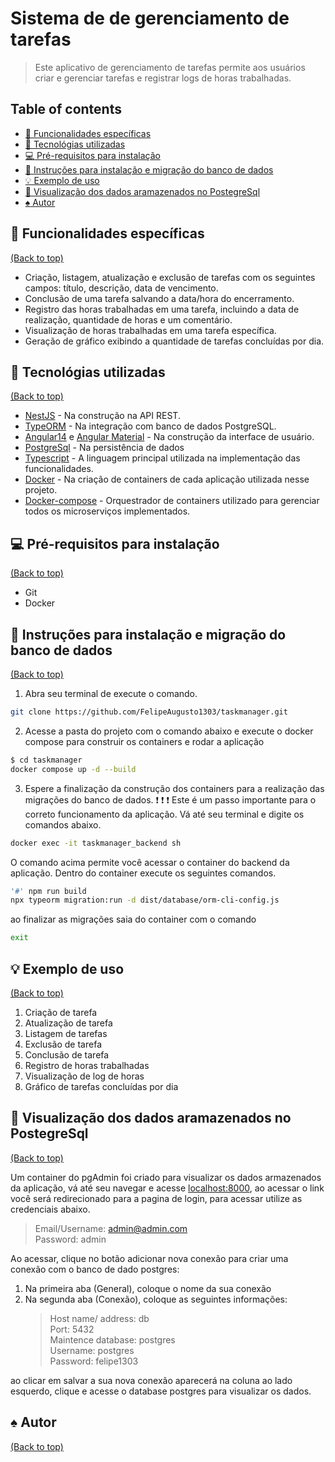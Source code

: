 # Sistema de de gerenciamento de tarefas

> Este aplicativo de gerenciamento de tarefas permite aos usuários criar e gerenciar tarefas e registrar logs de horas trabalhadas.

## Table of contents

- [🧰 Funcionalidades específicas](#-funcionalidades-espec%C3%ADficas)
- [🚀 Tecnológias utilizadas](#-tecnol%C3%B3gias-utilizadas)
- [:computer: Pré-requisitos para instalação](#computer-pr%C3%A9-requisitos-para-instala%C3%A7%C3%A3o)
- [:green_book: Instruções para instalação e migração do banco de dados](#green_book-instru%C3%A7%C3%B5es-para-instala%C3%A7%C3%A3o-e-migra%C3%A7%C3%A3o-do-banco-de-dados)
- [💡 Exemplo de uso](#-exemplo-de-uso)
- [:floppy_disk: Visualização dos dados aramazenados no PostegreSql](#floppy_disk-visualiza%C3%A7%C3%A3o-dos-dados-aramazenados-no-postegresql)
- [:spades: Autor](#spades-autor)

## 🧰 Funcionalidades específicas

[(Back to top)](#table-of-contents)

- Criação, listagem, atualização e exclusão de tarefas com os seguintes campos: título, descrição, data de vencimento.
- Conclusão de uma tarefa salvando a data/hora do encerramento.
- Registro das horas trabalhadas em uma tarefa, incluindo a data de realização, quantidade de horas e um comentário.
- Visualização de horas trabalhadas em uma tarefa específica.
- Geração de gráfico exibindo a quantidade de tarefas concluídas por dia.

## 🚀 Tecnológias utilizadas

[(Back to top)](#table-of-contents)

- [NestJS](https://nestjs.com/) - Na construção na API REST.
- [TypeORM](https://typeorm.io/) - Na integração com banco de dados PostgreSQL.
- [Angular14](https://angular.io/) e [Angular Material](https://material.angular.io/) - Na construção da interface de usuário.
- [PostgreSql](https://www.postgresql.org) - Na persistência de dados
- [Typescript](https://www.typescriptlang.org) - A linguagem principal utilizada na implementação das funcionalidades.
- [Docker](https://www.docker.com) - Na criação de containers de cada aplicação utilizada nesse projeto.
- [Docker-compose](https://docs.docker.com/compose/) - Orquestrador de containers utilizado para gerenciar todos os microserviços implementados.

## :computer: Pré-requisitos para instalação

[(Back to top)](#table-of-contents)

- Git
- Docker

## :green_book: Instruções para instalação e migração do banco de dados

[(Back to top)](#table-of-contents)

1. Abra seu terminal de execute o comando.

```bash
git clone https://github.com/FelipeAugusto1303/taskmanager.git
```

2. Acesse a pasta do projeto com o comando abaixo e execute o docker compose para construir os containers e rodar a aplicação

```bash
$ cd taskmanager
docker compose up -d --build
```

3. Espere a finalização da construção dos containers para a realização das migrações do banco de dados. :exclamation: :exclamation: :exclamation: Este é um passo importante para o correto funcionamento da aplicação. Vá até seu terminal e digite os comandos abaixo.

```bash
docker exec -it taskmanager_backend sh
```

O comando acima permite você acessar o container do backend da aplicação. Dentro do container execute os seguintes comandos.

```bash
'#' npm run build
npx typeorm migration:run -d dist/database/orm-cli-config.js
```

ao finalizar as migrações saia do container com o comando

```bash
exit
```

## 💡 Exemplo de uso

[(Back to top)](#table-of-contents)

1. Criação de tarefa
2. Atualização de tarefa
3. Listagem de tarefas
4. Exclusão de tarefa
5. Conclusão de tarefa
6. Registro de horas trabalhadas
7. Visualização de log de horas
8. Gráfico de tarefas concluídas por dia

## :floppy_disk: Visualização dos dados aramazenados no PostegreSql

[(Back to top)](#table-of-contents)

Um container do pgAdmin foi criado para visualizar os dados armazenados da aplicação, vá até seu navegar e acesse [localhost:8000](http://localhost:8000), ao acessar o link você será redirecionado para a pagina de login, para acessar utilize as credenciais abaixo.

> Email/Username: admin@admin.com <br>
> Password: admin

Ao acessar, clique no botão adicionar nova conexão para criar uma conexão com o banco de dado postgres:

1. Na primeira aba (General), coloque o nome da sua conexão
2. Na segunda aba (Conexão), coloque as seguintes informações:
   > Host name/ address: db <br>
   > Port: 5432 <br>
   > Maintence database: postgres <br>
   > Username: postgres <br>
   > Password: felipe1303

ao clicar em salvar a sua nova conexão aparecerá na coluna ao lado esquerdo, clique e acesse o database postgres para visualizar os dados.

## :spades: Autor

[(Back to top)](#table-of-contents)
